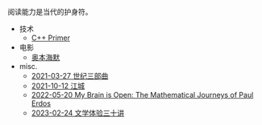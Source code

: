 阅读能力是当代的护身符。

- 技术
  - [C++ Primer](reading/notes/cpp-primer.md)
- 电影
  - [奥本海默](reading/notes/Oppenheimer.md)
- misc.
  - [2021-03-27 世纪三部曲](reading/notes/century-trilogy.md)
  - [2021-10-12 江城](reading/notes/river-city.md)
  - [2022-05-20 My Brain is Open: The Mathematical Journeys of Paul Erdos](reading/notes/my-brain-is-open.md)
  - [2023-02-24 文学体验三十讲](reading/notes/literature-talk.md)